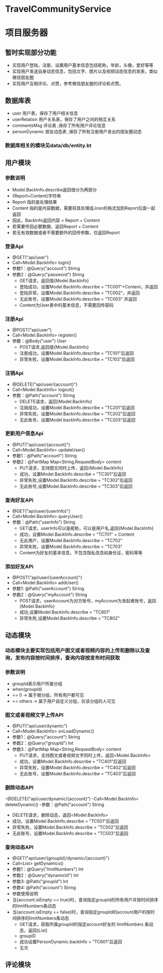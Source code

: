 # TravelCommunityService

# 项目服务器

## 暂时实现部分功能
  - 实现用户登陆，注册，设置用户基本信息包括昵称，年龄，头像，爱好等等
  - 实现用户发送自身动态信息，包括文字、图片以及视频动态信息的发表，类似微信朋友圈
  - 实现用户互相评论、点赞，参考微信朋友圈的评论和点赞。
  
## 数据库表 
  - user   用户表，保存了用户相关信息
  - userRelation 用户关系表，保存了用户之间的相互关系
  - commentsMsg   评论表 ,保存了所有用户评论信息
  - personDynamic  朋友动态表 ,保存了所有注册用户发出的朋友圈动态
  
### 数据库相关的模块见data/db/entity.kt

## 用户模块 

### 参数说明 
- Model.BackInfo.describe返回值分为两部分
- {Report+Content}字符串
- Report 指的是处理结果
- Content 指的是内容数据，需要将其处理成Josn的格式加到Report后面一起返回
- 因此，BackInfo返回内容 = Report + Content 
- 若需要传回必要数据，返回Report + Content 
- 若无有效数据或者不需要额外的回传参数，仅返回Report

### 登录Api
- @GET("api/user")
- Call<Model.BackInfo>  login()
- 参数1：@Query("account") String
- 参数2：@Query("password") String  
  - GET请求，返回值{Model.BackInfo}
  - 登陆成功，设置Model.BackInfo.describe = "TC001"+Content，并返回
  - 登陆异常，设置Model.BackInfo.describe = "TC002"，并返回
  - 无此账号，设置Model.BackInfo.describe = "TC003" 并返回
  - Content为User表中的基本信息，不需要回传密码
 
### 注册Api 
- @POST("api/user")
- Call<Model.BackInfo> register()
- 参数：@Body("user") User
  - POST请求,返回值{Model.BackInfo}
  - 注册成功，设置Model.BackInfo.describe = "TC101"后返回
  - 异常失败，设置Model.BackInfo.describe = "TC102"后返回
 
  
### 注销Api
- @DELETE("api/user/{account}")
- Call<Model.BackInfo> logout()
- 参数：@Path("account") String
  - DELETE请求，返回{Model.BackInfo}
  - 注销成功，设置Model.BackInfo.describe = "TC201"后返回
  - 异常失败，设置Model.Backinfo.describe = "TC202"后返回
  - 无此账号，设置Model.backInfo.describe = "TC203"后返回
  
  
### 更新用户信息Api
- @PUT("api/user/{account}")
- Call<Model.BackInfo> updateUser()
- 参数1：@Path("account") String
- 参数2：@PartMap Map<String,RequestBody> content
   - PUT请求，支持图文同时上传，返回{Model.BackInfo} 
   - 成功，设置Model.BackInfo.describe = "TC301"后返回
   - 异常失败,设置Model.BackInfo.describe = "TC302"后返回
   - 无此账号,设置Model.BackInfo.describe = "TC303"后返回
  

### 查询好友APi
- @GET("api/user/{userInfo}")
- Call<Model.BackInfo> queryUser()
- 参数：@Path("userInfo") String
  - GET请求，userInfo可以是昵称，可以是用户名,返回{Model.BackInfo}
  - 成功，设置Model.BackInfo.describe = "TC701" + Content
  - 无此用户，设置Model.BackInfo.describe = "TC702"
  - 异常失败，设置Model.BackInfo.describe = "TC703"
  - Content为好友的基本信息，不包含隐私信息如身份证，密码等等
  
### 添加好友APi
- @POST("api/user/{userAccount}")
- Call<Model.BackInfo> addUser()
- 参数1: @Path("userAccount") String
- 参数2：@Query("myAccount") String
  - POST请求，userAccount为对方账号，myAccount为发起者账号，返回{Model.BackInfo}
  - 成功,设置Model.BackInfo.describe = "TC801"
  - 异常失败,设置Model.BackInfo.describe = "TC802"
   

## 动态模块  
### 动态模块主要实现包括用户图文或者视频内容的上传和删除以及查询，发布内容按时间排序，查询内容按发布时间获取

### 参数说明
- groupId表示用户所属分组
- when(groupId)
- == 0 -> 属于根分组，所有用户都可见
- == others -> 属于用户自定义分组，仅该分组的人可见 

### 图文或者视频文字上传API
- @PUT("api/user/dynamic")
- Call<Model.BackInfo> onLoadDynamic()
- 参数1：@Query("account") String
- 参数2：@Query("groupId") Int
- 参数3：@PartMap Map<String,RequestBody> content
  - PUT请求，支持图文或者视频文字同时上传，返回<Model.BackInfo>
  - 成功，设置Model.BackInfo.describe = "TC401"后返回
  - 异常失败，设置Model.BackInfo.describe = "TC402"后返回
  - 无此账号，设置Model.BackInfo.describe = "TC403"后返回
 
### 删除动态API
-@DELETE("api/user/dynamic/{account}")
-Call<Model.BackInfo> deleteDynamic()
-参数：@Path("account") String
  - DELETE请求，删除动态，返回<Model.BackInfo>
  - 成功，设置Model.BackInfo.describe = "TC501"后返回
  - 异常失败，设置Model.BackInfo.describe = "TC502"后返回
  - 无此账号，设置Model.BackInfo.describe = "TC503"后返回
 
### 查询动态API
- @GET("api/user/{groupId}/dynamic/{account}")
- Call<List<PersonDynamic>> getDynamics() 
- 参数1：@Query("limitNumbers") Int 
- 参数2：@Query("dynamicId") Int
- 参数3: @Path("groupId") Int   
- 参数4: @Path("account") String  
- 参数使用说明
- 当{account.isEmpty == true}时，查询指定groupId的所有用户并按时间排序的limitNumbers条动态 
- 当{account.isEmpty == false}时，查询指定groupId的account用户的按时间排序的limitNumbers条动态
  - GET请求，获取所属groupId的指定account好友的 limitNumbers 条动态，返回{List<PersonDynamic>}
  - groupID
  - 成功设置PersonDynamic.backInfo = "TC601"后返回
  - 无次
 
## 评论模块

